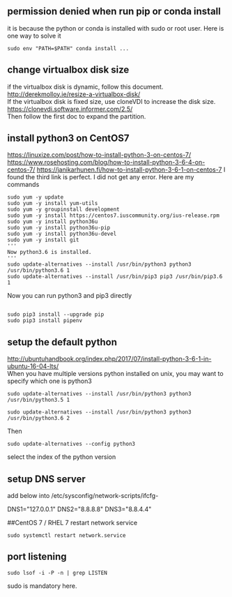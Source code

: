 
## permission denied when run pip or conda install
it is because the python or conda is installed with sudo or root user. Here is one way to solve it
```
sudo env "PATH=$PATH" conda install ...
```

## change virtualbox disk size
if the virtualbox disk is dynamic, follow this document.
http://derekmolloy.ie/resize-a-virtualbox-disk/   
If the virtualbox disk is fixed size, use cloneVDI to increase the disk size.
https://clonevdi.software.informer.com/2.5/   
Then follow the first doc to expand the partition.

## install python3 on CentOS7
https://linuxize.com/post/how-to-install-python-3-on-centos-7/  
https://www.rosehosting.com/blog/how-to-install-python-3-6-4-on-centos-7/
https://janikarhunen.fi/how-to-install-python-3-6-1-on-centos-7
I found the third link is perfect. I did not get any error.
Here are my commands
```
sudo yum -y update
sudo yum -y install yum-utils
sudo yum -y groupinstall development
sudo yum -y install https://centos7.iuscommunity.org/ius-release.rpm
sudo yum -y install python36u
sudo yum -y install python36u-pip
sudo yum -y install python36u-devel
sudo yum -y install git
'''
Now python3.6 is installed.
'''
sudo update-alternatives --install /usr/bin/python3 python3 /usr/bin/python3.6 1
sudo update-alternatives --install /usr/bin/pip3 pip3 /usr/bin/pip3.6 1
```
Now you can run python3 and pip3 directly
```

sudo pip3 install --upgrade pip
sudo pip3 install pipenv
```


## setup the default python
http://ubuntuhandbook.org/index.php/2017/07/install-python-3-6-1-in-ubuntu-16-04-lts/  
When you have multiple versions python installed on unix, you may want to specify which one is python3
```
sudo update-alternatives --install /usr/bin/python3 python3 /usr/bin/python3.5 1

sudo update-alternatives --install /usr/bin/python3 python3 /usr/bin/python3.6 2
```
Then 
```
sudo update-alternatives --config python3
```
select the index of the python version

## setup DNS server
add below into /etc/sysconfig/network-scripts/ifcfg-<YOUR Adapter>

DNS1="127.0.0.1"
DNS2="8.8.8.8"
DNS3="8.8.4.4"

##CentOS 7 / RHEL 7 restart network service
```
sudo systemctl restart network.service
```

## port listening
```
sudo lsof -i -P -n | grep LISTEN
```
sudo is mandatory here.





